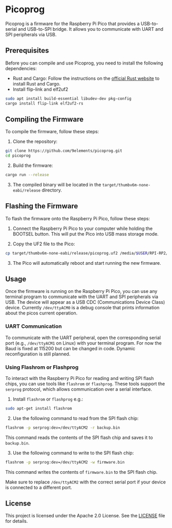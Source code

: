# Picoprog

Picoprog is a firmware for the Raspberry Pi Pico that provides a USB-to-serial and USB-to-SPI bridge. It allows you to communicate with UART and SPI peripherals via USB.

## Prerequisites

Before you can compile and use Picoprog, you need to install the following dependencies:

- Rust and Cargo: Follow the instructions on the [official Rust website](https://www.rust-lang.org/tools/install) to install Rust and Cargo.
- Install flip-link and elf2uf2

```sh
sudo apt install build-essential libudev-dev pkg-config
cargo install flip-link elf2uf2-rs
```

## Compiling the Firmware

To compile the firmware, follow these steps:

1. Clone the repository:

```sh
git clone https://github.com/9elements/picoprog.git
cd picoprog
```

2. Build the firmware:

```sh
cargo run --release
```

3. The compiled binary will be located in the `target/thumbv6m-none-eabi/release` directory.

## Flashing the Firmware

To flash the firmware onto the Raspberry Pi Pico, follow these steps:

1. Connect the Raspberry Pi Pico to your computer while holding the BOOTSEL button. This will put the Pico into USB mass storage mode.

2. Copy the UF2 file to the Pico:

```sh
cp target/thumbv6m-none-eabi/release/picoprog.uf2 /media/$USER/RPI-RP2/
```

3. The Pico will automatically reboot and start running the new firmware.

## Usage

Once the firmware is running on the Raspberry Pi Pico, you can use any terminal program to communicate with the UART and SPI peripherals via USB. The device will appear as a USB CDC (Communications Device Class) device. Currently `/dev/ttyACM0` is a debug console that prints information about the picos current operation.

### UART Communication

To communicate with the UART peripheral, open the corresponding serial port (e.g., `/dev/ttyACM1` on Linux) with your terminal program. For now the Baud is fixed at 115200 but can be changed in code. Dynamic reconfiguration is still planned.

### Using Flashrom or Flashprog

To interact with the Raspberry Pi Pico for reading and writing SPI flash chips, you can use tools like `flashrom` or `flashprog`. These tools support the `serprog` protocol, which allows communication over a serial interface.

1. Install `flashrom` or `flashprog` e.g.:

```sh
sudo apt-get install flashrom
```

2. Use the following command to read from the SPI flash chip:

```sh
flashrom -p serprog:dev=/dev/ttyACM2 -r backup.bin
```

This command reads the contents of the SPI flash chip and saves it to `backup.bin`.

3. Use the following command to write to the SPI flash chip:

```sh
flashrom -p serprog:dev=/dev/ttyACM2 -w firmware.bin
```

This command writes the contents of `firmware.bin` to the SPI flash chip.

Make sure to replace `/dev/ttyACM2` with the correct serial port if your device is connected to a different port.


## License

This project is licensed under the Apache 2.0 License. See the [LICENSE](LICENSE) file for details.
